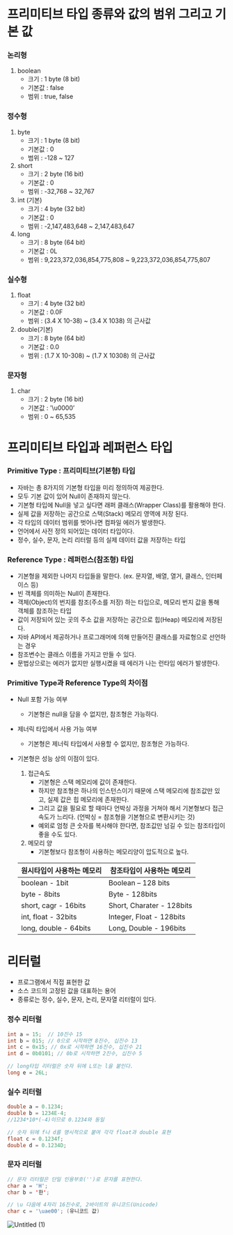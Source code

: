 # 프리미티브 타입 종류와 값의 범위 그리고 기본 값

### 논리형

1. boolean
    - 크기 : 1 byte (8 bit)
    - 기본값 : false
    - 범위 : true, false

### 정수형

1. byte
    - 크기 : 1 byte (8 bit)
    - 기본값 : 0
    - 범위 : -128 ~ 127
2. short
    - 크기 : 2 byte (16 bit)
    - 기본값 : 0
    - 범위 : -32,768 ~ 32,767
3. int (기본)
    - 크기 : 4 byte (32 bit)
    - 기본값 : 0
    - 범위 : -2,147,483,648 ~ 2,147,483,647
4. long
    - 크기 : 8 byte (64 bit)
    - 기본값 : 0L
    - 범위 : 9,223,372,036,854,775,808 ~ 9,223,372,036,854,775,807

### 실수형

1. float
    - 크기 : 4 byte (32 bit)
    - 기본값 : 0.0F
    - 범위 : (3.4 X 10-38) ~ (3.4 X 1038) 의 근사값
2. double(기본)
    - 크기 : 8 byte (64 bit)
    - 기본값 : 0.0
    - 범위 : (1.7 X 10-308) ~ (1.7 X 10308) 의 근사값

### 문자형

1. char
    - 크기 : 2 byte (16 bit)
    - 기본값 : '\u0000’
    - 범위 : 0 ~ 65,535
  
# 프리미티브 타입과 레퍼런스 타입

### Primitive Type : 프리미티브(기본형) 타입

- 자바는 총 8가지의 기본형 타입을 미리 정의하여 제공한다.
- 모두 기본 값이 있어 Null이 존재하지 않는다.
- 기본형 타입에 Null을 넣고 싶다면 래퍼 클래스(Wrapper Class)를 활용해야 한다.
- 실제 값을 저장하는 공간으로 스택(Stack) 메모리 영역에 저장 된다.
- 각 타입의 데이터 범위를 벗어나면 컴파일 에러가 발생한다.
- 언어에서 사전 정의 되어있는 데이터 타입이다.
- 정수, 실수, 문자, 논리 리터럴 등의 실제 데이터 값을 저장하는 타입

### Reference Type : 레퍼런스(참조형) 타입

- 기본형을 제외한 나머지 타입들을 말한다. (ex. 문자열, 배열, 열거, 클래스, 인터페이스 등)
- 빈 객체를 의미하는 Null이 존재한다.
- 객체(Object)의 번지를 참조(주소를 저장) 하는 타입으로, 메모리 번지 값을 통해 객체를 참조하는 타입
- 값이 저장되어 있는 곳의 주소 값을 저장하는 공간으로 힙(Heap) 메모리에 저장된다.
- 자바 API에서 제공하거나 프로그래머에 의해 만들어진 클래스를 자료형으로 선언하는 경우
- 참조변수는 클래스 이름을 가지고 만들 수 있다.
- 문법상으로는 에러가 없지만 실행시켰을 때 에러가 나는 런타임 에러가 발생한다.

### Primitive Type과 Reference Type의 차이점

- Null 포함 가능 여부
    - 기본형은 null을 담을 수 없지만, 참조형은 가능하다.
- 제너릭 타입에서 사용 가능 여부
    - 기본형은 제너릭 타입에서 사용할 수 없지만, 참조형은 가능하다.
- 기본형은 성능 상의 이점이 있다.
    1. 접근속도
        - 기본형은 스택 메모리에 값이 존재한다.
        - 하지만 참조형은 하나의 인스턴스이기 때문에 스택 메모리에 참조값만 있고, 실제 값은 힙 메모리에 존재한다.
        - 그리고 값을 필요로 할 때마다 언박싱 과정을 거쳐야 해서 기본형보다 접근속도가 느리다. (언박싱 = 참조형을 기본형으로 변환시키는 것)
        - 예외로 엄청 큰 숫자를 복사해야 한다면, 참조값만 넘길 수 있는 참조타입이 좋을 수도 있다.
    2. 메모리 양
        - 기본형보다 참조형이 사용하는 메모리양이 압도적으로 높다.

    |원시타입이 사용하는 메모리|참조타입이 사용하는 메모리|
    |---|---|
    |boolean - 1bit        | Boolean – 128 bits         |
    |byte - 8bits          |	Byte - 128bits            |
    |short, cagr - 16bits  |	Short, Charater - 128bits |
    |int, float - 32bits   |	Integer, Float - 128bits  |
    |long, double - 64bits |	Long, Double - 196bits    |

# 리터럴

- 프로그램에서 직접 표현한 값
- 소스 코드의 고정된 값을 대표하는 용어
- 종류로는 정수, 실수, 문자, 논리, 문자열 리터럴이 있다.

### 정수 리터럴

```java
int a = 15;  // 10진수 15
int b = 015; // 0으로 시작하면 8진수, 십진수 13
int c = 0x15; // 0x로 시작하면 16진수, 십진수 21
int d = 0b0101; // 0b로 시작하면 2진수, 십진수 5

// long타입 리터럴은 숫자 뒤에 L또는 l을 붙인다.
long e = 26L;
```

### 실수 리터럴

```java
double a = 0.1234;
double b = 1234E-4;
//1234*10*(-4)이므로 0.1234와 동일

// 숫자 뒤에 f나 d를 명시적으로 붙여 각각 float과 double 표현
float c = 0.1234f;
double d = 0.1234D;
```

### 문자 리터럴

```java
// 문자 리터럴은 단일 인용부호('')로 문자를 표현한다.
char a = 'H';
char b = '한';

// \u 다음에 4자리 16진수로, 2바이트의 유니코드(Unicode)
char c = '\uae00'; (유니코드 값)
```

![Untitled (1)](https://github.com/NewSainTurtle/CS-study/assets/63511273/91558af5-a001-4665-ab04-9974c173eb48)



